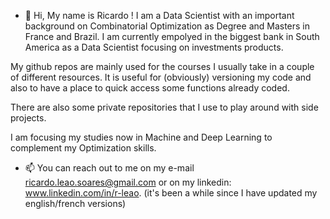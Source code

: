 - 👋 Hi, My name is Ricardo ! I am a Data Scientist with an important background on Combinatorial Optimization as Degree and Masters in France and Brazil. 
I am currently empolyed in the biggest bank in South America as a Data Scientist focusing on investments products.

My github repos are mainly used for the courses I usually take in a couple of different resources. It is useful for (obviously) versioning my code and also to have a place to quick access some functions already coded.

There are also some private repositories that I use to play around with side projects.

I am focusing my studies now in Machine and Deep Learning to complement my Optimization skills.

- 📫 You can reach out to me on my e-mail ricardo.leao.soares@gmail.com or on my linkedin: www.linkedin.com/in/r-leao. (it's been a while since I have updated my english/french versions)


<!---
RicardoLeaoS/RicardoLeaoS is a ✨ special ✨ repository because its `README.md` (this file) appears on your GitHub profile.
You can click the Preview link to take a look at your changes.
--->
